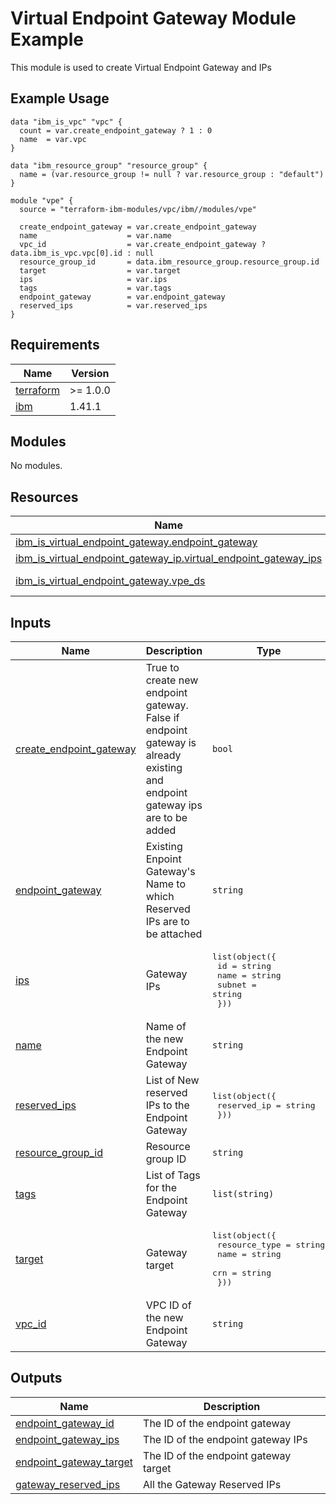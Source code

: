 # Virtual Endpoint Gateway Module Example

This module is used to create Virtual Endpoint Gateway and IPs

## Example Usage
```
data "ibm_is_vpc" "vpc" {
  count = var.create_endpoint_gateway ? 1 : 0
  name  = var.vpc
}

data "ibm_resource_group" "resource_group" {
  name = (var.resource_group != null ? var.resource_group : "default")
}

module "vpe" {
  source = "terraform-ibm-modules/vpc/ibm//modules/vpe"

  create_endpoint_gateway = var.create_endpoint_gateway
  name                    = var.name
  vpc_id                  = var.create_endpoint_gateway ? data.ibm_is_vpc.vpc[0].id : null
  resource_group_id       = data.ibm_resource_group.resource_group.id
  target                  = var.target
  ips                     = var.ips
  tags                    = var.tags
  endpoint_gateway        = var.endpoint_gateway
  reserved_ips            = var.reserved_ips
}
```

<!-- BEGINNING OF PRE-COMMIT-TERRAFORM DOCS HOOK -->
## Requirements

| Name | Version |
|------|---------|
| <a name="requirement_terraform"></a> [terraform](#requirement\_terraform) | >= 1.0.0 |
| <a name="requirement_ibm"></a> [ibm](#requirement\_ibm) | 1.41.1 |

## Modules

No modules.

## Resources

| Name | Type |
|------|------|
| [ibm_is_virtual_endpoint_gateway.endpoint_gateway](https://registry.terraform.io/providers/IBM-Cloud/ibm/1.41.1/docs/resources/is_virtual_endpoint_gateway) | resource |
| [ibm_is_virtual_endpoint_gateway_ip.virtual_endpoint_gateway_ips](https://registry.terraform.io/providers/IBM-Cloud/ibm/1.41.1/docs/resources/is_virtual_endpoint_gateway_ip) | resource |
| [ibm_is_virtual_endpoint_gateway.vpe_ds](https://registry.terraform.io/providers/IBM-Cloud/ibm/1.41.1/docs/data-sources/is_virtual_endpoint_gateway) | data source |

## Inputs

| Name | Description | Type | Default | Required |
|------|-------------|------|---------|:--------:|
| <a name="input_create_endpoint_gateway"></a> [create\_endpoint\_gateway](#input\_create\_endpoint\_gateway) | True to create new endpoint gateway. False if endpoint gateway is already existing and endpoint gateway ips are to be added | `bool` | n/a | yes |
| <a name="input_endpoint_gateway"></a> [endpoint\_gateway](#input\_endpoint\_gateway) | Existing Enpoint Gateway's Name to which Reserved IPs are to be attached | `string` | `null` | no |
| <a name="input_ips"></a> [ips](#input\_ips) | Gateway IPs | <pre>list(object({<br>    id     = string<br>    name   = string<br>    subnet = string<br>  }))</pre> | `[]` | no |
| <a name="input_name"></a> [name](#input\_name) | Name of the new Endpoint Gateway | `string` | `null` | no |
| <a name="input_reserved_ips"></a> [reserved\_ips](#input\_reserved\_ips) | List of New reserved IPs to the Endpoint Gateway | <pre>list(object({<br>    reserved_ip = string<br>  }))</pre> | `[]` | no |
| <a name="input_resource_group_id"></a> [resource\_group\_id](#input\_resource\_group\_id) | Resource group ID | `string` | `null` | no |
| <a name="input_tags"></a> [tags](#input\_tags) | List of Tags for the Endpoint Gateway | `list(string)` | `[]` | no |
| <a name="input_target"></a> [target](#input\_target) | Gateway target | <pre>list(object({<br>    resource_type = string<br>    name          = string<br>    crn           = string<br>  }))</pre> | `[]` | no |
| <a name="input_vpc_id"></a> [vpc\_id](#input\_vpc\_id) | VPC ID of the new Endpoint Gateway | `string` | `null` | no |

## Outputs

| Name | Description |
|------|-------------|
| <a name="output_endpoint_gateway_id"></a> [endpoint\_gateway\_id](#output\_endpoint\_gateway\_id) | The ID of the endpoint gateway |
| <a name="output_endpoint_gateway_ips"></a> [endpoint\_gateway\_ips](#output\_endpoint\_gateway\_ips) | The ID of the endpoint gateway IPs |
| <a name="output_endpoint_gateway_target"></a> [endpoint\_gateway\_target](#output\_endpoint\_gateway\_target) | The ID of the endpoint gateway target |
| <a name="output_gateway_reserved_ips"></a> [gateway\_reserved\_ips](#output\_gateway\_reserved\_ips) | All the Gateway Reserved IPs |
<!-- END OF PRE-COMMIT-TERRAFORM DOCS HOOK -->